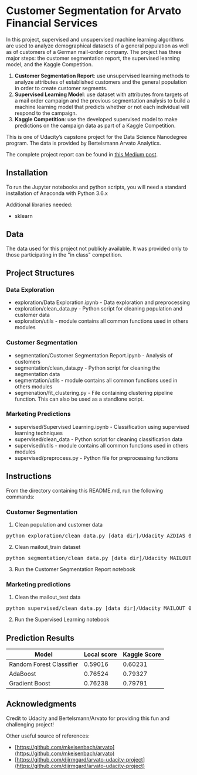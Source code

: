 # Customer Segmentation for Arvato Financial Services

In this project, supervised and unsupervised machine learning algorithms are used to analyze demographical datasets of a general population as well as of customers of a German mail-order company. The project has three major steps: the customer segmentation report, the supervised learning model, and the Kaggle Competition.

1. **Customer Segmentation Report**: use unsupervised learning methods to analyze attributes of established customers and the general population in order to create customer segments.
2. **Supervised Learning Model**: use dataset with attributes from targets of a mail order campaign and the previous segmentation analysis to build a machine learning model that predicts whether or not each individual will respond to the campaign.
3. **Kaggle Competition**: use the developed supervised model to make predictions on the campaign data as part of a Kaggle Competition.

This is one of Udacity’s capstone project for the Data Science Nanodegree program. The data is provided by Bertelsmann Arvato Analytics.

The complete project report can be found in [this Medium post](https://medium.com/@thuytrinht4/customer-segmentation-for-arvato-financial-services-4cec6745a20d).

## Installation
To run the Jupyter notebooks and python scripts, you will need a standard installation of Anaconda with Python 3.6.x

Additional libraries needed:
- sklearn

## Data
The data used for this project not publicly available. It was provided only to those participating in the "in class" competition.

## Project Structures

### Data Exploration
- exploration/Data Exploration.ipynb - Data exploration and preprocessing
- exploration/clean_data.py - Python script for cleaning population and customer data
- exploration/utils - module contains all common functions used in others modules

### Customer Segmentation
- segmentation/Customer Segmentation Report.ipynb - Analysis of customers
- segmentation/clean_data.py - Python script for cleaning the segmentation data
- segmentation/utils - module contains all common functions used in others modules
- segmenation/fit_clustering.py - File containing clustering pipeline function. This can also be used as a standlone script.

### Marketing Predictions
- supervised/Supervised Learning.ipynb - Classification using supervised learning techniques
- supervised/clean_data - Python script for cleaning classification data
- supervised/utils - module contains all common functions used in others modules
- supervised/preprocess.py - Python file for preprocessing functions

## Instructions
From the directory containing this README.md, run the following commands:

### Customer Segmentation
1. Clean population and customer data

  <pre>python exploration/clean_data.py [data_dir]/Udacity_AZDIAS_052018.csv [data_dir]/Udacity_CUSTOMERS_052018.csv [data_dir]/merged_data_clean.pkl</pre>

2. Clean mailout_train dataset

  <pre>python segmentation/clean_data.py [data_dir]/Udacity_MAILOUT_052018_TRAIN.csv [data_dir]/mailout_train_clean.pkl</pre>

3. Run the Customer Segmentation Report notebook

### Marketing predictions
1. Clean the mailout_test data

  <pre>python supervised/clean_data.py [data_dir]/Udacity_MAILOUT_052018_TEST.csv [data_dir]/mailout_test_clean.pkl</pre>

2. Run the Supervised Learning notebook


## Prediction Results
Model | Local score |Kaggle Score
--- | --- | ---
Random Forest Classifier | 0.59016 | 0.60231
AdaBoost | 0.76524 | 0.79327
Gradient Boost | 0.76238 | 0.79791


## Acknowledgments

Credit to Udacity and Bertelsmann/Arvato for providing this fun and challenging project!

Other useful source of references:
 + [https://github.com/mkeisenbach/arvato](https://github.com/mkeisenbach/arvato)
 + [https://github.com/djirmgard/arvato-udacity-project](https://github.com/djirmgard/arvato-udacity-project)
